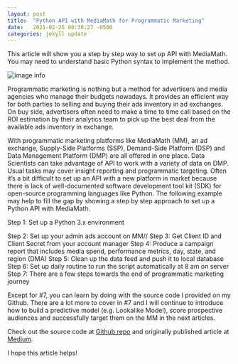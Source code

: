 ```yaml
---
layout: post
title:  "Python API with MediaMath for Programmatic Marketing"
date:   2021-02-25 00:30:27 -0500
categories: jekyll update
---
```

This article will show you a step by step way to set up API with MediaMath. You may need to understand basic Python syntax to implement the method.

<!-- ![alt text](/img/jin.jpg) -->
![image info]('/img/Jin.jpg')

Programmatic marketing is nothing but a method for advertisers and media agencies who manage their budgets nowadays. It provides an efficient way for both parties to selling and buying their ads inventory in ad exchanges. On buy side, advertisers often need to make a time to time call based on the ROI estimation by their analytics team to pick up the best deal from the available ads inventory in exchange.

With programmatic marketing platforms like MediaMath (MM), an ad exchange, Supply-Side Platforms (SSP), Demand-Side Platform (DSP) and Data Management Platform (DMP) are all offered in one place. Data Scientists can take advantage of API to work with a variety of data on DMP. Usual tasks may cover insight reporting and programmatic targeting. Often it’s a bit difficult to set up an API with a new platform in market because there is lack of well-documented software development tool kit (SDK) for open-source programming languages like Python. The following example may help to fill the gap by showing a step by step approach to set up a Python API with MediaMath.

Step 1: Set up a Python 3.x environment

Step 2: Set up your admin ads account on MM//
Step 3: Get Client ID and Client Secret from your account manager
Step 4: Produce a campaign report that includes media spend, performance metrics, day, state, and region (DMA)
Step 5: Clean up the data feed and push it to local database
Step 6: Set up daily routine to run the script automatically at 8 am on server
Step 7: There are a few steps towards the end of programmatic marketing journey

Except for #7, you can learn by doing with the source code I provided on my Github. There are a lot more to cover in #7 and I will continue to introduce how to build a predictive model (e.g. Lookalike Model), score prospective audiences and successfully target them on the MM in the next articles.

Check out the source code at [Github repo][Github] and originally published article at [Medium][Medium].

I hope this article helps!

[Github]: https://github.com/jinwang7/Python-API-Setup-with-MediaMath
[Medium]:   https://jin-wang7.medium.com/python-api-with-media-math-for-programmatic-marketing-20d98aa293cd
